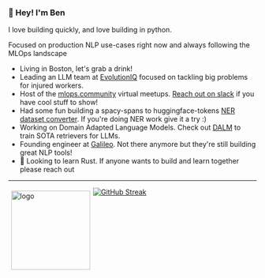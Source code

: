 ### 👋 Hey! I'm Ben

I love building quickly, and love building in python. 

Focused on production NLP use-cases right now and always following the MLOps landscape

* Living in Boston, let's grab a drink!
* Leading an LLM team at [EvolutionIQ](https://evolutioniq.com/) focused on tackling big problems for injured workers.
* Host of the [mlops.community](https://home.mlops.community/public/events) virtual meetups. [Reach out on slack](https://mlops.community/join/) if you have cool stuff to show!
* Had some fun building a spacy-spans to huggingface-tokens [NER dataset converter](https://github.com/Ben-Epstein/spacy-to-hf/). If you're doing NER work give it a try :)
* Working on Domain Adapted Language Models. Check out [DALM](https://github.com/arcee-ai/DALM/) to train SOTA retrievers for LLMs.
* Founding engineer at [Galileo](https://rungalileo.io). Not there anymore but they're still building great NLP tools!
* 👀 Looking to learn Rust. If anyone wants to build and learn together please reach out

---




<img src="https://github-readme-stats.vercel.app/api?username=ben-epstein&show_icons=true&theme=github_dark" alt="logo" height="160" align="left" style="margin: 6px; margin-bottom: 20px;" />

[![GitHub Streak](http://github-readme-streak-stats.herokuapp.com?user=ben-epstein&theme=dark&background=000000)](https://git.io/streak-stats)



<!--
![Ben's GitHub stats](https://github-readme-stats.vercel.app/api?username=ben-epstein)
<img src="https://github-readme-stats.vercel.app/api/top-langs/?username=ben-epstein&layout=compact&theme=github_dark" alt="logo" height="160" align="left" style="margin: 6px; margin-bottom: 20px;"  />
**Ben-Epstein/ben-epstein** is a ✨ _special_ ✨ repository because its `README.md` (this file) appears on your GitHub profile.

Here are some ideas to get you started:

- 🔭 I’m currently working on ...
- 🌱 I’m currently learning ...
- 👯 I’m looking to collaborate on ...
- 🤔 I’m looking for help with ...
- 💬 Ask me about ...
- 📫 How to reach me: ...
- 😄 Pronouns: ...
- ⚡ Fun fact: ...
-->
